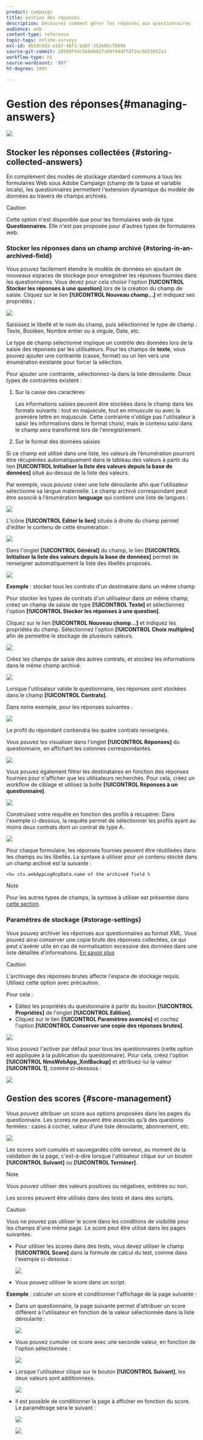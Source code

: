 ```yaml
---
product: campaign
title: Gestion des réponses
description: Découvrez comment gérer les réponses aux questionnaires
audience: web
content-type: reference
topic-tags: online-surveys
exl-id: 0b5dc602-e16f-4bf1-bd8f-352e0bc78996
source-git-commit: 20509f44c5b8e0827a09f44dffdf2ec9d11652a1
workflow-type: ht
source-wordcount: '897'
ht-degree: 100%

---
```


# Gestion des réponses{#managing-answers}

![](../../assets/v7-only.svg)

## Stocker les réponses collectées {#storing-collected-answers}

En complément des modes de stockage standard communs à tous les formulaires Web sous Adobe Campaign (champ de la base et variable locale), les questionnaires permettent l&#39;extension dynamique du modèle de données au travers de champs archivés.

>[!CAUTION]
>
>Cette option n&#39;est disponible que pour les formulaires web de type **Questionnaires**. Elle n&#39;est pas proposée pour d&#39;autres types de formulaires web.

### Stocker les réponses dans un champ archivé {#storing-in-an-archived-field}

Vous pouvez facilement étendre le modèle de données en ajoutant de nouveaux espaces de stockage pour enregistrer les réponses fournies dans les questionnaires. Vous devez pour cela choisir l&#39;option **[!UICONTROL Stocker les réponses à une question]** lors de la création du champ de saisie. Cliquez sur le lien **[!UICONTROL Nouveau champ...]** et indiquez ses propriétés :

![](assets/s_ncs_admin_survey_new_space.png)

Saisissez le libellé et le nom du champ, puis sélectionnez le type de champ : Texte, Booléen, Nombre entier ou à virgule, Date, etc.

Le type de champ sélectionné implique un contrôle des données lors de la saisie des réponses par les utilisateurs. Pour les champs de **texte**, vous pouvez ajouter une contrainte (casse, format) ou un lien vers une énumération existante pour forcer la sélection.

Pour ajouter une contrainte, sélectionnez-la dans la liste déroulante. Deux types de contraintes existent :

1. Sur la casse des caractères

   Les informations saisies peuvent être stockées dans le champ dans les formats suivants : tout en majuscule, tout en minuscule ou avec la première lettre en majuscule. Cette contrainte n&#39;oblige pas l&#39;utilisateur à saisir les informations dans le format choisi, mais le contenu saisi dans le champ sera transformé lors de l&#39;enregistrement.

1. Sur le format des données saisies

Si ce champ est utilisé dans une liste, les valeurs de l’énumération pourront être récupérées automatiquement dans le tableau des valeurs à partir du lien **[!UICONTROL Initialiser la liste des valeurs depuis la base de données]** situé au-dessus de la liste des valeurs.

Par exemple, vous pouvez créer une liste déroulante afin que l&#39;utilisateur sélectionne sa langue maternelle. Le champ archivé correspondant peut être associé à l&#39;énumération **language** qui contient une liste de langues :

![](assets/s_ncs_admin_survey_database_values_2b.png)

L&#39;icône **[!UICONTROL Editer le lien]** située à droite du champ permet d&#39;éditer le contenu de cette énumération :

![](assets/s_ncs_admin_survey_database_values_2c.png)

Dans l&#39;onglet **[!UICONTROL Général]** du champ, le lien **[!UICONTROL Initialiser la liste des valeurs depuis la base de données]** permet de renseigner automatiquement la liste des libellés proposés.

![](assets/s_ncs_admin_survey_database_values_2.png)

**Exemple** : stocker tous les contrats d&#39;un destinataire dans un même champ

Pour stocker les types de contrats d&#39;un utilisateur dans un même champ, créez un champ de saisie de type **[!UICONTROL Texte]** et sélectionnez l&#39;option **[!UICONTROL Stocker les réponses à une question]**.

Cliquez sur le lien **[!UICONTROL Nouveau champ...]** et indiquez les propriétés du champ. Sélectionnez l&#39;option **[!UICONTROL Choix multiples]** afin de permettre le stockage de plusieurs valeurs.

![](assets/s_ncs_admin_survey_storage_multi_ex1.png)

Créez les champs de saisie des autres contrats, et stockez les informations dans le même champ archivé.

![](assets/s_ncs_admin_survey_storage_multi_ex2.png)

Lorsque l&#39;utilisateur valide le questionnaire, ses réponses sont stockées dans le champ **[!UICONTROL Contrats]**.

Dans notre exemple, pour les réponses suivantes :

![](assets/s_ncs_admin_survey_storage_multi_ex3.png)

Le profil du répondant contiendra les quatre contrats renseignés.

Vous pouvez les visualiser dans l&#39;onglet **[!UICONTROL Réponses]** du questionnaire, en affichant les colonnes correspondantes.

![](assets/s_ncs_admin_survey_storage_multi_ex4.png)

Vous pouvez également filtrer les destinataires en fonction des réponses fournies pour n&#39;afficher que les utilisateurs recherchés. Pour cela, créez un workflow de ciblage et utilisez la boîte **[!UICONTROL Réponses à un questionnaire]**.

![](assets/s_ncs_admin_survey_read_responses_wf.png)

Construisez votre requête en fonction des profils à récupérer. Dans l&#39;exemple ci-dessous, la requête permet de sélectionner les profils ayant au moins deux contrats dont un contrat de type A.

![](assets/s_ncs_admin_survey_read_responses_edit.png)

Pour chaque formulaire, les réponses fournies peuvent être réutilisées dans les champs ou les libellés. La syntaxe à utiliser pour un contenu stocké dans un champ archivé est la suivante :

```
<%= ctx.webAppLogRcpData.name of the archived field %
```

>[!NOTE]
>
>Pour les autres types de champs, la syntaxe à utiliser est présentée dans [cette section](../../platform/using/about-queries-in-campaign.md).

### Paramètres de stockage {#storage-settings}

Vous pouvez archiver les réponses aux questionnaires au format XML. Vous pouvez ainsi conserver une copie brute des réponses collectées, ce qui peut s&#39;avérer utile en cas de normalisation excessive des données dans une liste détaillée d&#39;informations. [En savoir plus](../../surveys/using/publish--track-and-use-collected-data.md#standardizing-data)

>[!CAUTION]
>
>L&#39;archivage des réponses brutes affecte l&#39;espace de stockage requis. Utilisez cette option avec précaution.

Pour cela :

* Editez les propriétés du questionnaire à partir du bouton **[!UICONTROL Propriétés]** de l&#39;onglet **[!UICONTROL Edition]**.
* Cliquez sur le lien **[!UICONTROL Paramètres avancés]** et cochez l&#39;option **[!UICONTROL Conserver une copie des réponses brutes]**.

![](assets/s_ncs_admin_survey_xml_archive_option.png)

Vous pouvez l&#39;activer par défaut pour tous les questionnaires (cette option est appliquée à la publication du questionnaire). Pour cela, créez l&#39;option **[!UICONTROL NmsWebApp_XmlBackup]** et attribuez-lui la valeur **[!UICONTROL 1]**, comme ci-dessous :

![](assets/s_ncs_admin_survey_xml_global_option.png)

## Gestion des scores {#score-management}

Vous pouvez attribuer un score aux options proposées dans les pages du questionnaire. Les scores ne peuvent être associés qu’à des questions fermées : cases à cocher, valeur d’une liste déroulante, abonnement, etc.

![](assets/s_ncs_admin_survey_score_create.png)

Les scores sont cumulés et sauvegardés côté serveur, au moment de la validation de la page, c&#39;est-à-dire lorsque l&#39;utilisateur clique sur un bouton **[!UICONTROL Suivant]** ou **[!UICONTROL Terminer]**.

>[!NOTE]
>
>Vous pouvez utiliser des valeurs positives ou négatives, entières ou non.

Les scores peuvent être utilisés dans des tests et dans des scripts.

>[!CAUTION]
>
>Vous ne pouvez pas utiliser le score dans les conditions de visibilité pour les champs d&#39;une même page. Le score peut être utilisé dans les pages suivantes.

* Pour utiliser les scores dans des tests, vous devez utiliser le champ **[!UICONTROL Score]** dans la formule de calcul du test, comme dans l&#39;exemple ci-dessous :

   ![](assets/s_ncs_admin_survey_score_in_a_test.png)

* Vous pouvez utiliser le score dans un script.

**Exemple** : calculer un score et conditionner l&#39;affichage de la page suivante :

* Dans un questionnaire, la page suivante permet d&#39;attribuer un score différent à l&#39;utilisateur en fonction de la valeur sélectionnée dans la liste déroulante :

   ![](assets/s_ncs_admin_survey_score_exa.png)

* Vous pouvez cumuler ce score avec une seconde valeur, en fonction de l&#39;option sélectionnée :

   ![](assets/s_ncs_admin_survey_score_exb.png)

* Lorsque l&#39;utilisateur clique sur le bouton **[!UICONTROL Suivant]**, les deux valeurs sont additionnées.

   ![](assets/s_ncs_admin_survey_score_exe.png)

* Il est possible de conditionner la page à afficher en fonction du score. Le paramétrage sera le suivant :

   ![](assets/s_ncs_admin_survey_score_exd.png)

   ![](assets/s_ncs_admin_survey_score_exg.png)

